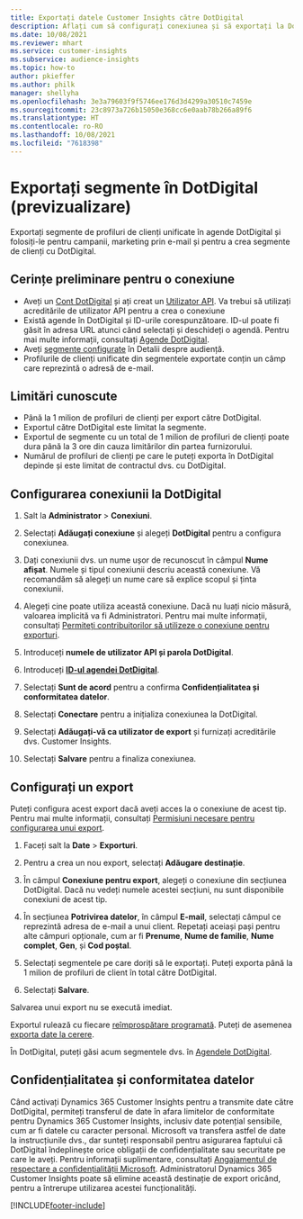 ```yaml
---
title: Exportați datele Customer Insights către DotDigital
description: Aflați cum să configurați conexiunea și să exportați la DotDigital.
ms.date: 10/08/2021
ms.reviewer: mhart
ms.service: customer-insights
ms.subservice: audience-insights
ms.topic: how-to
author: pkieffer
ms.author: philk
manager: shellyha
ms.openlocfilehash: 3e3a79603f9f5746ee176d3d4299a30510c7459e
ms.sourcegitcommit: 23c8973a726b15050e368cc6e0aab78b266a89f6
ms.translationtype: HT
ms.contentlocale: ro-RO
ms.lasthandoff: 10/08/2021
ms.locfileid: "7618398"
---
```

# <a name="export-segments-to-dotdigital-preview"></a>Exportați segmente în DotDigital (previzualizare)

Exportați segmente de profiluri de clienți unificate în agende DotDigital și folosiți-le pentru campanii, marketing prin e-mail și pentru a crea segmente de clienți cu DotDigital. 

## <a name="prerequisites-for-a-connection"></a>Cerințe preliminare pentru o conexiune

-   Aveți un [Cont DotDigital](https://dotdigital.com/) și ați creat un [Utilizator API](https://support.dotdigital.com/hc/articles/115001718730-How-do-I-create-an-API-user). Va trebui să utilizați acreditările de utilizator API pentru a crea o conexiune
-   Există agende în DotDigital și ID-urile corespunzătoare. ID-ul poate fi găsit în adresa URL atunci când selectați și deschideți o agendă. Pentru mai multe informații, consultați [Agende DotDigital](https://support.dotdigital.com/hc/articles/212211968-Creating-an-address-book).
-   Aveți [segmente configurate](segments.md) în Detalii despre audiență.
-   Profilurile de clienți unificate din segmentele exportate conțin un câmp care reprezintă o adresă de e-mail.

## <a name="known-limitations"></a>Limitări cunoscute

- Până la 1 milion de profiluri de clienți per export către DotDigital.
- Exportul către DotDigital este limitat la segmente.
- Exportul de segmente cu un total de 1 milion de profiluri de clienți poate dura până la 3 ore din cauza limitărilor din partea furnizorului. 
- Numărul de profiluri de clienți pe care le puteți exporta în DotDigital depinde și este limitat de contractul dvs. cu DotDigital.

## <a name="set-up-connection-to-dotdigital"></a>Configurarea conexiunii la DotDigital

1. Salt la **Administrator** > **Conexiuni**.

1. Selectați **Adăugați conexiune** și alegeți **DotDigital** pentru a configura conexiunea.

1. Dați conexiunii dvs. un nume ușor de recunoscut în câmpul **Nume afișat**. Numele și tipul conexiunii descriu această conexiune. Vă recomandăm să alegeți un nume care să explice scopul și ținta conexiunii.

1. Alegeți cine poate utiliza această conexiune. Dacă nu luați nicio măsură, valoarea implicită va fi Administratori. Pentru mai multe informații, consultați [Permiteți contribuitorilor să utilizeze o conexiune pentru exporturi](connections.md#allow-contributors-to-use-a-connection-for-exports).

1. Introduceți **numele de utilizator API și parola DotDigital**. 

1. Introduceți **[ID-ul agendei DotDigital](https://support.dotdigital.com/hc/articles/212211968-Creating-an-address-book)**.

1. Selectați **Sunt de acord** pentru a confirma **Confidențialitatea și conformitatea datelor**.

1. Selectați **Conectare** pentru a inițializa conexiunea la DotDigital.

1. Selectați **Adăugați-vă ca utilizator de export** și furnizați acreditările dvs. Customer Insights.

1. Selectați **Salvare** pentru a finaliza conexiunea. 

## <a name="configure-an-export"></a>Configurați un export

Puteți configura acest export dacă aveți acces la o conexiune de acest tip. Pentru mai multe informații, consultați [Permisiuni necesare pentru configurarea unui export](export-destinations.md#set-up-a-new-export).

1. Faceți salt la **Date** > **Exporturi**.

1. Pentru a crea un nou export, selectați **Adăugare destinație**.

1. În câmpul **Conexiune pentru export**, alegeți o conexiune din secțiunea DotDigital. Dacă nu vedeți numele acestei secțiuni, nu sunt disponibile conexiuni de acest tip.


1. În secțiunea **Potrivirea datelor**, în câmpul **E-mail**, selectați câmpul ce reprezintă adresa de e-mail a unui client. Repetați aceiași pași pentru alte câmpuri opționale, cum ar fi **Prenume**, **Nume de familie**, **Nume complet**, **Gen**, și **Cod poștal**.

1. Selectați segmentele pe care doriți să le exportați. Puteți exporta până la 1 milion de profiluri de client în total către DotDigital.

1. Selectați **Salvare**.

Salvarea unui export nu se execută imediat.

Exportul rulează cu fiecare [reîmprospătare programată](system.md#schedule-tab). Puteți de asemenea [exporta date la cerere](export-destinations.md#run-exports-on-demand). 
 
În DotDigital, puteți găsi acum segmentele dvs. în [Agendele DotDigital](https://support.dotdigital.com/hc/articles/212211968-Creating-an-address-book).


## <a name="data-privacy-and-compliance"></a>Confidențialitatea și conformitatea datelor

Când activați Dynamics 365 Customer Insights pentru a transmite date către DotDigital, permiteți transferul de date în afara limitelor de conformitate pentru Dynamics 365 Customer Insights, inclusiv date potențial sensibile, cum ar fi datele cu caracter personal. Microsoft va transfera astfel de date la instrucțiunile dvs., dar sunteți responsabil pentru asigurarea faptului că DotDigital îndeplinește orice obligații de confidențialitate sau securitate pe care le aveți. Pentru informații suplimentare, consultați [Angajamentul de respectare a confidențialității Microsoft](https://go.microsoft.com/fwlink/?linkid=396732).
Administratorul Dynamics 365 Customer Insights poate să elimine această destinație de export oricând, pentru a întrerupe utilizarea acestei funcționalități.


[!INCLUDE[footer-include](../includes/footer-banner.md)]
